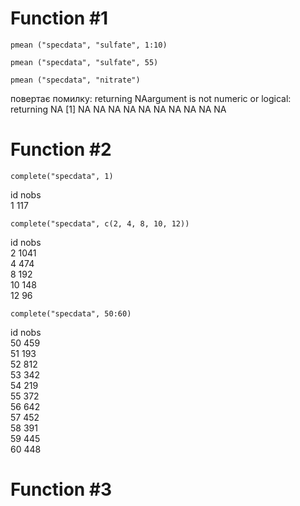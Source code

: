 # Function #1

```{r}
pmean ("specdata", "sulfate", 1:10)

pmean ("specdata", "sulfate", 55)

pmean ("specdata", "nitrate")
```
повертає помилку: returning NAargument is not numeric or logical: returning NA [1] NA NA NA NA NA NA NA NA NA NA

# Function #2

```{r}
complete("specdata", 1)
```
id nobs  
1 	117  

```{r}
complete("specdata", c(2, 4, 8, 10, 12))
```
id nobs  
2	1041  
4	474  
8	192  
10 148  
12	96  

```{r}
complete("specdata", 50:60)
```
id nobs  
50	459  
51	193  
52	812  
53	342  
54	219  
55	372  
56	642  
57	452  
58	391  
59	445  
60  448  

# Function #3


